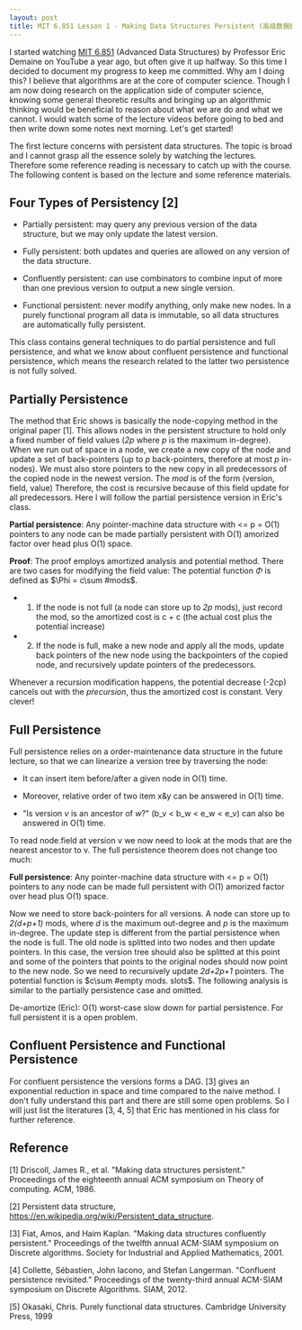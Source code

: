 ```yaml
---
layout: post
title: MIT 6.851 Lesson 1 - Making Data Structures Persistent (高级数据结构 L1 - 持久化数据结构)
---
```

I started watching [MIT 6.851](https://www.youtube.com/playlist?list=PLUl4u3cNGP61hsJNdULdudlRL493b-XZf) (Advanced Data Structures) by Professor Eric Demaine on YouTube a year ago, but often give it up halfway. So this time I decided to document my progress to keep me committed. 
Why am I doing this? I believe that algorithms are at the core of computer science. 
Though I am now doing research on the application side of computer science, 
knowing some general theoretic results and bringing up an algorithmic thinking would be beneficial to reason about what we are do and what we cannot.
I would watch some of the lecture videos before going to bed and then write down some notes next morning. Let's get started!

The first lecture concerns with persistent data structures. The topic is broad and I cannot grasp all the essence solely by watching the lectures. 
Therefore some reference reading is necessary to catch up with the course. The following content is based on the lecture and some reference materials.

## Four Types of Persistency [2]  

* Partially persistent: may query any previous version of the data structure, but we may only update the latest version.  

* Fully persistent: both updates and queries are allowed on any version of the data structure.

* Confluently persistent: can use combinators to combine input of more than one previous version to output a new single version.

* Functional persistent: never modify anything, only make new nodes. In a purely functional program all data is immutable, so all data structures are automatically fully persistent.

This class contains general techniques to do partial persistence and full persistence, and what we know about confluent persistence and functional persistence, which means 
the research related to the latter two persistence is not fully solved.

## Partially Persistence  

The method that Eric shows is basically the node-copying method in the original paper [1]. 
This allows nodes in the persistent structure to hold only a fixed number of field values (*2p* where *p* is the maximum in-degree). 
When we run out of space in a node, we create a new copy of the node and update a set of back-pointers (up to *p* back-pointers, therefore at most *p* in-nodes).
We must also store pointers to the new copy in all predecessors of the copied node in the newest version. The *mod* is of the form (version, field, value)
Therefore, the cost is recursive because of this field update for all predecessors. Here I will follow the partial persistence version in Eric's class.

**Partial persistence**: Any pointer-machine data structure with <= p = O(1) pointers to any node can be made partially persistent with O(1) amorized factor over head 
plus O(1) space.

**Proof**: The proof employs amortized analysis and potential method. There are two cases for modifying the field value: 
The potential function $\Phi$ is defined as $\Phi = c\sum #mods$. 

* 1) If the node is not full (a node can store up to *2p* mods), just record the mod, so the amortized cost is c + c (the actual cost plus the potential increase)

* 2) If the node is full, make a new node and apply all the mods, update back pointers of the new node using the backpointers of the copied node, and recursively 
update pointers of the predecessors. 

Whenever a recursion modification happens, the potential decrease (-2cp) cancels out with the $p \dot recursion$, thus the amortized cost is constant. Very clever!

## Full Persistence
Full persistence relies on a order-maintenance data structure in the future lecture, so that we can linearize a version tree by traversing the node:

* It can insert item before/after a given node in O(1) time.  

* Moreover, relative order of two item x&y can be answered in O(1) time.  

* "Is version *v* is an ancestor of *w*?" (b_v < b_w < e_w < e_v) can also be answered in O(1) time.  

To read node.field at version v we now need to look at the mods that are the nearest ancestor to v. The full persistence theorem does not change too much: 

**Full persistence**: Any pointer-machine data structure with <= p = O(1) pointers to any node can be made full persistent with O(1) amorized factor over head 
plus O(1) space.

Now we need to store back-pointers for all versions. A node can store up to *2(d+p+1)* mods, where *d* is the maximum out-degree and *p* is the maximum in-degree.
The update step is different from the partial persistence when the node is full. The old node is splitted into two nodes and then update pointers. 
In this case, the version tree should also be splitted at this point and some of the pointers that points to the original nodes should now point to the new node. 
So we need to recursively update *2d+2p+1* pointers. The potential function is $c\sum #empty mods. slots$. 
The following analysis is similar to the partially persistence case and omitted.  

De-amortize (Eric): O(1) worst-case slow down for partial persistence. For full persistent it is a open problem.

## Confluent Persistence and Functional Persistence
For confluent persistence the versions forms a DAG. [3] gives an exponential reduction in space and time compared to the naive method. 
I don't fully understand this part and there are still some open problems. 
So I will just list the literatures [3, 4, 5] that Eric has mentioned in his class for further reference.

## Reference

[1] Driscoll, James R., et al. "Making data structures persistent." Proceedings of the eighteenth annual ACM symposium on Theory of computing. ACM, 1986.  

[2] Persistent data structure, https://en.wikipedia.org/wiki/Persistent_data_structure.

[3] Fiat, Amos, and Haim Kaplan. "Making data structures confluently persistent." Proceedings of the twelfth annual ACM-SIAM symposium on Discrete algorithms. Society for Industrial and Applied Mathematics, 2001.

[4] Collette, Sébastien, John Iacono, and Stefan Langerman. "Confluent persistence revisited." Proceedings of the twenty-third annual ACM-SIAM symposium on Discrete Algorithms. SIAM, 2012.

[5] Okasaki, Chris. Purely functional data structures. Cambridge University Press, 1999